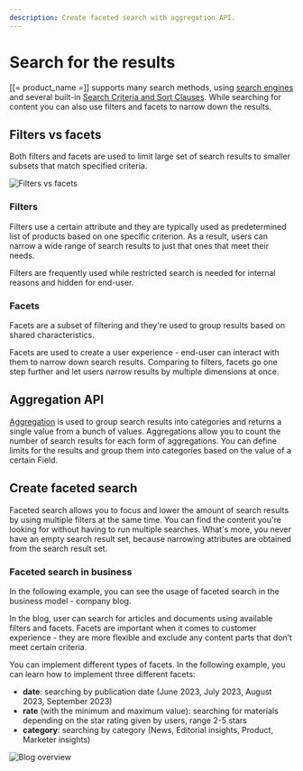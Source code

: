 ```yaml
---
description: Create faceted search with aggregation API.
---
```


# Search for the results

[[= product_name =]] supports many search methods, using [search engines](search_engines.md) and several built-in [Search Criteria and Sort Clauses](search_criteria_and_sort_clauses.md).
While searching for content you can also use filters and facets to narrow down the results. 

## Filters vs facets

Both filters and facets are used to limit large set of search results to smaller subsets that match specified criteria.

![Filters vs facets](filters_vs_facets.png)

### Filters 

Filters use a certain attribute and they are typically used as predetermined list of products based on one specific criterion.
As a result, users can narrow a wide range of search results to just that ones that meet their needs.

Filters are frequently used while restricted search is needed for internal reasons and hidden for end-user. 

### Facets

Facets are a subset of filtering and they're used to group results based on shared characteristics. 

Facets are used to create a user experience - end-user can interact with them to narrow down search results. 
Comparing to filters, facets go one step further and let users narrow results by multiple dimensions at once. 

## Aggregation API

[Aggregation](aggregation_reference.md) is used to group search results into categories and returns a single value from a bunch of values.
Aggregations allow you to count the number of search results for each form of aggregations.
You can define limits for the results and group them into categories based on the value of a certain Field.

## Create faceted search

Faceted search allows you to focus and lower the amount of search results by using multiple filters at the same time.
You can find the content you're looking for without having to run multiple searches. 
What's more, you never have an empty search result set, because narrowing attributes are obtained from the search result set.

### Faceted search in business

In the following example, you can see the usage of faceted search in the business model - company blog. 

In the blog, user can search for articles and documents using available filters and facets.
Facets are important when it comes to customer experience - they are more flexible and exclude any content parts that don’t meet certain criteria.

You can implement different types of facets. In the following example, you can learn how to implement three different facets:

- **date**: searching by publication date (June 2023, July 2023, August 2023, September 2023)
- **rate** (with the minimum and maximum value): searching for materials depending on the star rating given by users, range 2-5 stars
- **category**: searching by category (News, Editorial insights, Product, Marketer insights)

![Blog overview](blog.png)